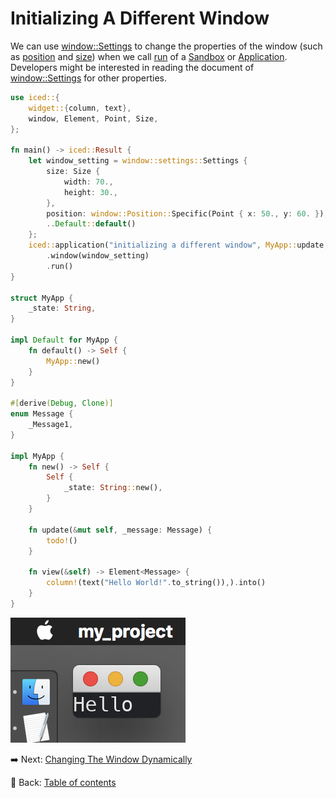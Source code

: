 # Initializing A Different Window

We can use [window::Settings](https://docs.rs/iced/0.12.1/iced/window/settings/struct.Settings.html) to change the properties of the window (such as [position](https://docs.rs/iced/0.12.1/iced/window/settings/struct.Settings.html#structfield.position) and [size](https://docs.rs/iced/0.12.1/iced/window/settings/struct.Settings.html#structfield.size)) when we call [run](https://docs.rs/iced/0.12.1/iced/trait.Sandbox.html#method.run) of a [Sandbox](https://docs.rs/iced/0.12.1/iced/trait.Sandbox.html) or [Application](https://docs.rs/iced/0.12.1/iced/application/trait.Application.html).
Developers might be interested in reading the document of [window::Settings](https://docs.rs/iced/0.12.1/iced/window/settings/struct.Settings.html) for other properties.

```rust
use iced::{
    widget::{column, text},
    window, Element, Point, Size,
};

fn main() -> iced::Result {
    let window_setting = window::settings::Settings {
        size: Size {
            width: 70.,
            height: 30.,
        },
        position: window::Position::Specific(Point { x: 50., y: 60. }),
        ..Default::default()
    };
    iced::application("initializing a different window", MyApp::update, MyApp::view)
        .window(window_setting)
        .run()
}

struct MyApp {
    _state: String,
}

impl Default for MyApp {
    fn default() -> Self {
        MyApp::new()
    }
}

#[derive(Debug, Clone)]
enum Message {
    _Message1,
}

impl MyApp {
    fn new() -> Self {
        Self {
            _state: String::new(),
        }
    }
  
    fn update(&mut self, _message: Message) {
        todo!()
    }
  
    fn view(&self) -> Element<Message> {
        column!(text("Hello World!".to_string()),).into()
    }
}
```

![Initializing a different window](./pic/initializing_a_different_window.png)

:arrow_right:  Next: [Changing The Window Dynamically](./changing_the_window_dynamically.md)

:blue_book: Back: [Table of contents](./../README.md)
